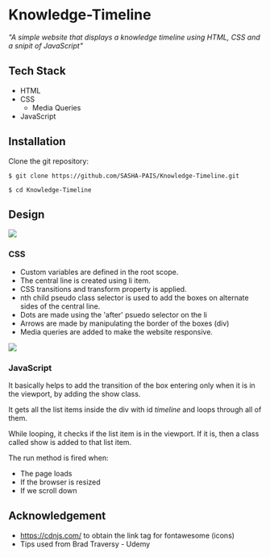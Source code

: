 # Knowledge-Timeline

*"A simple website that displays a knowledge timeline using HTML, CSS and a snipit of JavaScript"*

## Tech Stack

- HTML
- CSS
    - Media Queries
- JavaScript

## Installation

Clone the git repository:

```sourceCode console
$ git clone https://github.com/SASHA-PAIS/Knowledge-Timeline.git

$ cd Knowledge-Timeline
```

## Design

![](docs/gif.gif)

### CSS 

- Custom variables are defined in the root scope.
- The central line is created using li item.
- CSS transitions and transform property is applied.
- nth child pseudo class selector is used to add the boxes on alternate sides of  the central line.
- Dots are made using the 'after' psuedo selector on the li 
- Arrows are made by manipulating the border of the boxes (div)
- Media queries are added to make the website responsive.


![](docs/gif2.gif)


### JavaScript 

It basically helps to add the transition of the box entering only when it is in the viewport, by adding the show class. 

It gets all the list items inside the div with id *timeline* and loops through all of them.

While looping, it checks if the list item is in the viewport. If it is, then a class called show is added to that list item.

The run method is fired when:
- The page loads
- If the browser is resized
- If we scroll down


## Acknowledgement

- https://cdnjs.com/ to obtain the link tag for fontawesome (icons)
- Tips used from Brad Traversy - Udemy
